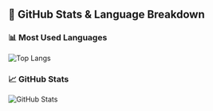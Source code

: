 ## 🚀 GitHub Stats & Language Breakdown

### 📊 Most Used Languages
![Top Langs](https://github-readme-stats.vercel.app/api/top-langs/?username=gauss314&langs_count=8&theme=dark&layout=compact&card_width=440)

### 📈 GitHub Stats
![GitHub Stats](https://github-readme-stats.vercel.app/api?username=gauss314&show_icons=true&theme=dark&hide=prs,issues,contribs&include_all_commits=false&ring_color=2f80ed&card_width=440)
